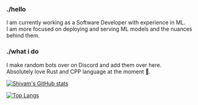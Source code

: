 ### ./hello
I am currently working as a Software Developer with experience in ML.  
I am more focused on deploying and serving ML models and the nuances behind them.  

### ./what i do
I make random bots over on Discord and add them over here.  
Absolutely love Rust and CPP language at the moment 🖤.

[![Shivam's GitHub stats](https://github-readme-stats.vercel.app/api?username=shim1998&theme=nightowl&show_icons=true)](https://github.com/anuraghazra/github-readme-stats)

[![Top Langs](https://github-readme-stats.vercel.app/api/top-langs/?username=shim1998&layout=compact&theme=chartreuse-dark)](https://github.com/therealspark9/github-readme-stats)
<!--
**shim1998/shim1998** is a ✨ _special_ ✨ repository because its `README.md` (this file) appears on your GitHub profile.

Here are some ideas to get you started:

- 🔭 I’m currently working on ...
- 🌱 I’m currently learning ...
- 👯 I’m looking to collaborate on ...
- 🤔 I’m looking for help with ...
- 💬 Ask me about ...
- 📫 How to reach me: ...
- 😄 Pronouns: ...
- ⚡ Fun fact: ...
-->
